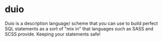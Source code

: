 # duio
Duio is a description language/ scheme that you can use to build perfect SQL statements as a sort of "mix in" that languages such as SASS and SCSS provide. Keeping your statements safe!
